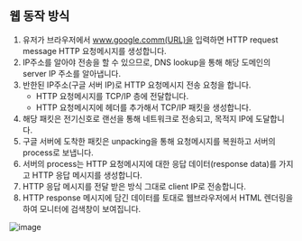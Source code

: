 ## 웹 동작 방식

1. 유저가 브라우저에서 www.google.comm(URL)을 입력하면 HTTP request message HTTP 요청메시지를 생성합니다.
2. IP주소를 알아야 전송을 할 수 있으므로, DNS lookup을 통해 해당 도메인의 server IP 주소를 알아냅니다.
3. 반한된 IP주소(구글 서버 IP)로 HTTP 요청메시지 전송 요청을 합니다.
   - HTTP 요청메시지를 TCP/IP 층에 전달합니다.
   - HTTP 요청메시지에 헤더를 추가해서 TCP/IP 패킷을 생성합니다.
4. 해당 패킷은 전기신호로 랜선을 통해 네트워크로 전송되고, 목적지 IP에 도달합니다.
5. 구글 서버에 도착한 패킷은 unpacking을 통해 요청메시지를 복원하고 서버의 process로 보냅니다.
6. 서버의 process는 HTTP 요청메시지에 대한 응답 데이터(response data)를 가지고 HTTP 응답 메시지를 생성합니다.
7. HTTP 응답 메시지를 전달 받은 방식 그대로 client IP로 전송합니다.
8. HTTP response 메시지에 담긴 데이터를 토대로 웹브라우저에서 HTML 렌더링을 하여 모니터에 검색창이 보여집니다.


![image](https://github.com/acrnm148/CS_STUDY/assets/67724306/8f2c6c1e-3605-4ae2-b770-ec03a8e6590b)



